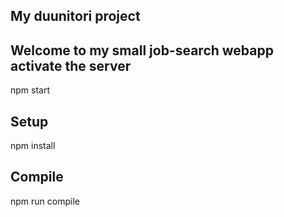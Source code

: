 My duunitori project
---

Welcome to my small job-search webapp
activate the server
---
npm start


Setup
---
npm install


Compile
---
npm run compile



